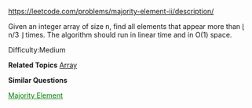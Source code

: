 https://leetcode.com/problems/majority-element-ii/description/

Given an integer array of size n, find all elements that appear more than ⌊ n/3 ⌋ times. The algorithm should run in linear time and in O(1) space.

Difficulty:Medium

**Related Topics**
[Array](https://leetcode.com/tag/array)

**Similar Questions** 

<a style="color:green" href="https://leetcode.com/problems/majority-element">Majority Element</a>